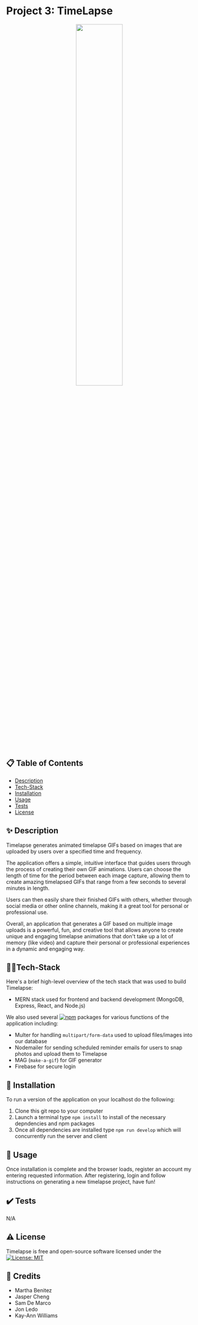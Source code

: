 # Project 3: TimeLapse

<p align="center">
  <img src="../client/src/img/mainImg/logo.png"  width="50%" height="50%">
</p>

## :clipboard: Table of Contents

- [Description](#description)
- [Tech-Stack](#-Tech-Stack)
- [Installation](#-Installation)
- [Usage](#-Usage)
- [Tests](#Tests)
- [License](#License)


## ✨ Description

Timelapse generates animated timelapse GIFs based on images that are uploaded by users over a specified time and frequency.

The application offers a simple, intuitive interface that guides users through the process of creating their own GIF animations. Users can choose the length of time for the period between each image capture, allowing them to create amazing timelapsed GIFs that range from a few seconds to several minutes in length.

Users can then easily share their finished GIFs with others, whether through social media or other online channels, making it a great tool for personal or professional use.

Overall, an application that generates a GIF based on multiple image uploads is a powerful, fun, and creative tool that allows anyone to create unique and engaging timelapse animations that don't take up a lot of memory (like video) and capture their personal or professional experiences in a dynamic and engaging way.

## 👨‍💻Tech-Stack

Here's a brief high-level overview of the tech stack that was used to build Timelapse:

- MERN stack used for frontend and backend development (MongoDB, Express, React, and Node.js)

We also used several [![npm](https://img.shields.io/npm/v/npm.svg)](https://www.npmjs.com/) packages for various functions of the application including:

- Multer for handling `multipart/form-data` used to upload files/images into our database
- Nodemailer for sending scheduled reminder emails for users to snap photos and upload them to Timelapse
- MAG (`make-a-gif`) for GIF generator
- Firebase for secure login   

## 💾 Installation

To run a version of the application on your localhost do the following:

1. Clone this git repo to your computer
2. Launch a terminal type `npm install` to install of the necessary depndencies and npm packages 
3. Once all dependencies are installed type `npm run develop` which will concurrently run the server and client 

## 🤹 Usage

Once installation is complete and the browser loads, register an account my entering requested information. After registering, login and follow instructions on generating a new timelapse project, have fun!  


## ✔️ Tests

N/A

## ⚠️ License

Timelapse is free and open-source software licensed under the [![License: MIT](https://img.shields.io/badge/License-MIT-yellow.svg)](https://opensource.org/licenses/MIT)


## :scroll: Credits

* Martha Benitez 
* Jasper Cheng
* Sam De Marco
* Jon Ledo
* Kay-Ann Williams
